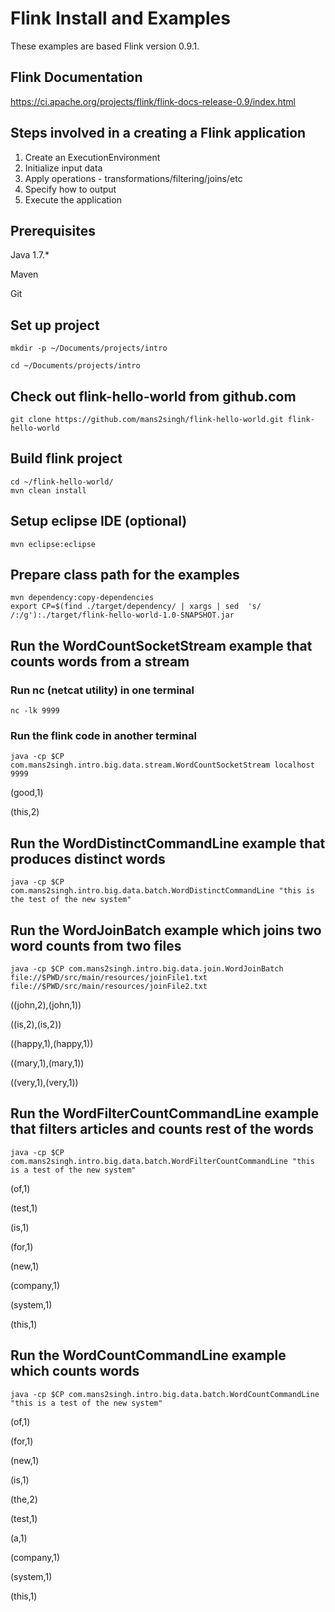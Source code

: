# Flink Install and Examples

These examples are based Flink version 0.9.1.

## Flink Documentation
https://ci.apache.org/projects/flink/flink-docs-release-0.9/index.html

## Steps involved in a creating a Flink application

1. Create an ExecutionEnvironment
2. Initialize input data
3. Apply operations - transformations/filtering/joins/etc
4. Specify how to output
5. Execute the application

## Prerequisites

Java 1.7.*

Maven

Git

## Set up project

```shell
mkdir -p ~/Documents/projects/intro

cd ~/Documents/projects/intro
```

## Check out flink-hello-world from github.com

```shell
git clone https://github.com/mans2singh/flink-hello-world.git flink-hello-world
```

## Build flink project

```shell
cd ~/flink-hello-world/
mvn clean install
```
## Setup eclipse IDE (optional)

```shell
mvn eclipse:eclipse
```

## Prepare class path for the examples

```shell
mvn dependency:copy-dependencies
export CP=$(find ./target/dependency/ | xargs | sed  's/ /:/g'):./target/flink-hello-world-1.0-SNAPSHOT.jar
```

## Run the WordCountSocketStream example that counts words from a stream

### Run nc (netcat utility) in one terminal

```shell
nc -lk 9999
```

### Run the flink code in another terminal

```shell
java -cp $CP com.mans2singh.intro.big.data.stream.WordCountSocketStream localhost 9999
```
(good,1)

(this,2)

## Run the WordDistinctCommandLine example that produces distinct words

```shell
java -cp $CP com.mans2singh.intro.big.data.batch.WordDistinctCommandLine "this is the test of the new system"
```
## Run the WordJoinBatch example which joins two word counts from two files

```shell
java -cp $CP com.mans2singh.intro.big.data.join.WordJoinBatch file://$PWD/src/main/resources/joinFile1.txt file://$PWD/src/main/resources/joinFile2.txt
```
((john,2),(john,1))

((is,2),(is,2))

((happy,1),(happy,1))

((mary,1),(mary,1))

((very,1),(very,1))

## Run the WordFilterCountCommandLine example that filters articles and counts rest of the words

```shell
java -cp $CP com.mans2singh.intro.big.data.batch.WordFilterCountCommandLine "this is a test of the new system"
```

(of,1)

(test,1)

(is,1)

(for,1)

(new,1)

(company,1)

(system,1)

(this,1)

## Run the WordCountCommandLine example which counts words

```shell
java -cp $CP com.mans2singh.intro.big.data.batch.WordCountCommandLine "this is a test of the new system"
```

(of,1)

(for,1)

(new,1)

(is,1)

(the,2)

(test,1)

(a,1)

(company,1)

(system,1)

(this,1)
